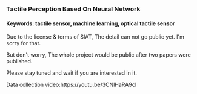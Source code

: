 ### Tactile Perception Based On Neural Network
#### Keywords: tactile sensor, machine learning, optical tactile sensor
<p>Due to the license & terms of SIAT, The detail can not go public yet. I'm sorry for that.</p>
<p>But don't worry, The whole project would be public after two papers were published.</p>
<p>Please stay tuned and wait if you are interested in it.</p>
<p>Data collection video:https://youtu.be/3CNlHaRA9cI</p>
